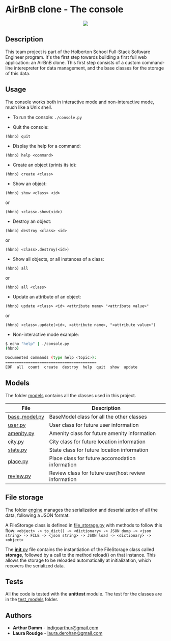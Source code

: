 # AirBnB clone - The console

<p align="center">
    <img src="https://i.imgur.com/JOhaZ5m.png">
</p>

## Description

This team project is part of the Holberton School Full-Stack Software Engineer program.
It's the first step towards building a first full web application: an AirBnB clone.
This first step consists of a custom command-line interepreter for data management, and the base classes for the storage of this data.

## Usage

The console works both in interactive mode and non-interactive mode, much like a Unix shell.

* To run the console:
```./console.py```

* Quit the console:
```
(hbnb) quit
```

* Display the help for a command:
```
(hbnb) help <command>
```

* Create an object (prints its id):
```
(hbnb) create <class>
```

* Show an object:
```
(hbnb) show <class> <id>
```
or
```
(hbnb) <class>.show(<id>)
```

* Destroy an object:
```
(hbnb) destroy <class> <id>
```
or
```
(hbnb) <class>.destroy(<id>)
```

* Show all objects, or all instances of a class:
```
(hbnb) all
```
or
```
(hbnb) all <class>
```

* Update an attribute of an object:
```
(hbnb) update <class> <id> <attribute name> "<attribute value>"
```
or
```
(hbnb) <class>.update(<id>, <attribute name>, "<attribute value>")
```

* Non-interactive mode example:
```bash
$ echo "help" | ./console.py
(hbnb)

Documented commands (type help <topic>):
========================================
EOF  all  count  create  destroy  help  quit  show  update
```

## Models

The folder [models](./models/) contains all the classes used in this project.

File | Description
---- | -----------
[base_model.py](./models/base_model.py) | BaseModel class for all the other classes
[user.py](./models/user.py) | User class for future user information
[amenity.py](./models/amenity.py) | Amenity class for future amenity information
[city.py](./models/city.py) | City class for future location information
[state.py](./models/state.py) | State class for future location information
[place.py](./models/place.py) | Place class for future accomodation information
[review.py](./models/review.py) | Review class for future user/host review information

## File storage

The folder [engine](./models/engine/) manages the serialization and deserialization of all the data, following a JSON format.

A FileStorage class is defined in [file_storage.py](./models/engine/file_storage.py) with methods to follow this flow:
```<object> -> to_dict() -> <dictionary> -> JSON dump -> <json string> -> FILE -> <json string> -> JSON load -> <dictionary> -> <object>```

The [__init__.py](./models/__init__.py) file contains the instantiation of the FileStorage class called **storage**, followed by a call to the method reload() on that instance.
This allows the storage to be reloaded automatically at initialization, which recovers the serialized data.

## Tests

All the code is tested with the **unittest** module.
The test for the classes are in the [test_models](./tests/test_models/) folder.

## Authors

* **Arthur Damm** - [indigoarthur@gmail.com](https://github.com/arthurdamm)
* **Laura Roudge** - [laura.derohan@gmail.com](https://github.com/lroudge)
